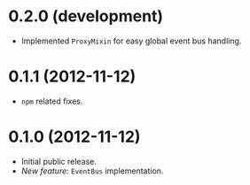 # 0.2.0 (development)

* Implemented `ProxyMixin` for easy global event bus handling.

# 0.1.1 (2012-11-12)

* `npm` related fixes.

# 0.1.0 (2012-11-12)

* Initial public release.
* *New feature:* `EventBus` implementation.
